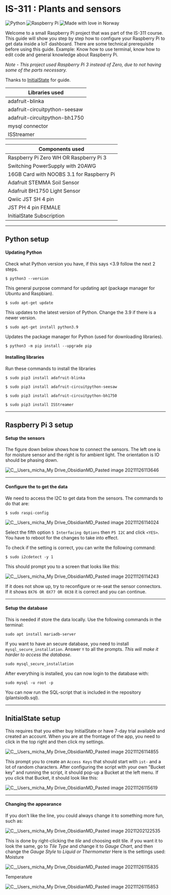 # IS-311 : Plants and sensors
![Python](https://img.shields.io/badge/python-3670A0?style=for-the-badge&logo=python&logoColor=ffdd54) ![Raspberry Pi](https://img.shields.io/badge/-RaspberryPi-C51A4A?style=for-the-badge&logo=Raspberry-Pi) ![Made with love in Norway](https://madewithlove.now.sh/no?heart=true&template=for-the-badge&text=Norway)

Welcome to a small Raspberry Pi project that was part of the IS-311 course. This guide will show you step by step how to configure your Raspberry Pi to get data inside a IoT dashboard. There are some technical prerequisite before using this guide. Example: Know how to use terminal, know how to edit code and general knowledge about Raspberry Pi. 

*Note - This project used Raspberry Pi 3 instead of Zero, due to not having some of the parts necessary.*

Thanks to [InitialState](https://medium.com/initial-state/how-to-use-a-soil-moisture-sensor-to-keep-your-plants-alive-51a2294b88e) for guide.

| Libraries used                |
| ----------------------------- |
| adafruit-blinka               |
| adafruit-circuitpython-seesaw |
| adafruit-circuitpython-bh1750 |
| mysql connector               |
| ISStreamer                    |


| Components used                           |
| ----------------------------------------- |
| Raspberry Pi Zero WH OR Raspberry Pi 3    |
| Switching PowerSupply with 20AWG          |
| 16GB Card with NOOBS 3.1 for Raspberry Pi |
| Adafruit STEMMA Soil Sensor               |
| Adafruit BH1750 Light Sensor              |
| Qwiic JST SH 4 pin                        |
| JST PH 4 pin FEMALE                       |
| InitialState Subscription                 |

---

## Python setup
#### Updating Python
Check what Python version you have, if this says <3.9 follow the next 2 steps.

```
$ python3 --version
```

This general purpose command for updating apt (package manager for Ubuntu and Raspbian).

```
$ sudo apt-get update
```

This updates to the latest version of Python. Change the 3.9 if there is a newer version.

```
$ sudo apt-get install python3.9
```

Updates the package manager for Python (used for downloading libraries).

```
$ python3 -m pip install --upgrade pip
```

#### Installing libraries
Run these commands to install the libraries
```
$ sudo pip3 install adafruit-blinka

$ sudo pip3 install adafruit-circuitpython-seesaw

$ sudo pip3 install adafruit-circuitpython-bh1750

$ sudo pip3 install ISStreamer
```

---

## Raspberry Pi 3 setup
#### Setup the sensors
The figure down below shows how to connect the sensors. The left one is for moisture sensor and the right is for ambient light. The orientation is IO should be phasing down.

![C__Users_micha_My Drive_ObsidianMD_Pasted image 20211126113646](https://user-images.githubusercontent.com/60610137/144413873-417f27e1-9f8c-45d9-8969-9c2183a98487.png)

---

#### Configure the to get the data
We need to access the I2C to get data from the sensors. The commands to do that are: 

```
$ sudo raspi-config
```

![C__Users_micha_My Drive_ObsidianMD_Pasted image 20211126114024](https://user-images.githubusercontent.com/60610137/144414093-3e0e24a0-1311-43dc-bc04-50e0fca38e92.png)

Select the fifth option `5 Interfacing Options` then `P5 I2C` and click `<YES>`. You have to reboot for the changes to take into effect.

To check if the setting is correct, you can write the following command:

```
$ sudo i2cdetect -y 1
```

This should prompt you to a screen that looks like this: 

![C__Users_micha_My Drive_ObsidianMD_Pasted image 20211126114243](https://user-images.githubusercontent.com/60610137/144414143-e1c29625-a18c-42f5-9020-54b0ced82186.png)

If it does not show up, try to reconfigure or re-seat the sensor connectors. If it shows `0X76 OR 0X77 OR 0X38` it is correct and you can continue. 

---

#### Setup the database
This is needed if store the data locally. Use the following commands in the terminal:
```
sudo apt install mariadb-server
```

If you want to have an secure database, you need to install `mysql_secure_installation`. Answer `Y` to all the prompts. *This will make it harder to access the database.*
```
sudo mysql_secure_installation
```

After everything is installed, you can now login to the database with:
```
sudo mysql -u root -p
```

You can now run the SQL-script that is included in the repository (plantsiodb.sql).

---

## InitialState setup
This requires that you either buy InitialState or have 7-day trial available and created an account. When you are at the frontage of the app, you need to click in the top right and then click my settings. 

![C__Users_micha_My Drive_ObsidianMD_Pasted image 20211126114855](https://user-images.githubusercontent.com/60610137/144414176-044b4e7f-bdf4-465c-99bc-74bf721ba5f4.png)


This prompt you to create an `Access Keys` that should start with `ist-` and a lot of random characters. After configuring the script with your own "Bucket key" and running the script, it should pop-up a Bucket at the left menu. If you click that Bucket, it should look like this: 

![C__Users_micha_My Drive_ObsidianMD_Pasted image 20211126115619](https://user-images.githubusercontent.com/60610137/144414208-bcec8fd4-0a0c-463a-be67-b387bd3ad75b.png)

---

#### Changing the appearance 
If you don't like the line, you could always change it to something more fun, such as: 

![C__Users_micha_My Drive_ObsidianMD_Pasted image 20211202122535](https://user-images.githubusercontent.com/60610137/144414298-7021263f-8204-4dd9-9a14-c9e4d50e025d.png)

This is done by right-clicking the *tile* and choosing edit tile. if you want it to look the same, go to *Tile Type* and change it to *Gauge Chart*, and then change the *Gauge Style* to *Liquid or Thermometer* Here is the settings used:
Moisture

![C__Users_micha_My Drive_ObsidianMD_Pasted image 20211126115835](https://user-images.githubusercontent.com/60610137/144414390-e6c9810e-8dea-4a44-b904-5f6d778cfe72.png)

Temperature

![C__Users_micha_My Drive_ObsidianMD_Pasted image 20211126115853](https://user-images.githubusercontent.com/60610137/144414407-0199fff1-dcd8-4867-9060-e4eee25c49be.png)





